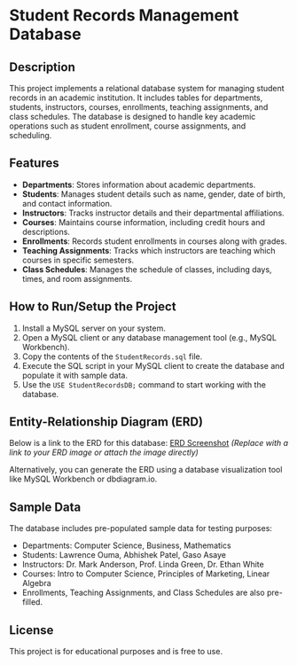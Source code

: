 # Student Records Management Database

## Description
This project implements a relational database system for managing student records in an academic institution. It includes tables for departments, students, instructors, courses, enrollments, teaching assignments, and class schedules. The database is designed to handle key academic operations such as student enrollment, course assignments, and scheduling.

## Features
- **Departments**: Stores information about academic departments.
- **Students**: Manages student details such as name, gender, date of birth, and contact information.
- **Instructors**: Tracks instructor details and their departmental affiliations.
- **Courses**: Maintains course information, including credit hours and descriptions.
- **Enrollments**: Records student enrollments in courses along with grades.
- **Teaching Assignments**: Tracks which instructors are teaching which courses in specific semesters.
- **Class Schedules**: Manages the schedule of classes, including days, times, and room assignments.

## How to Run/Setup the Project
1. Install a MySQL server on your system.
2. Open a MySQL client or any database management tool (e.g., MySQL Workbench).
3. Copy the contents of the `StudentRecords.sql` file.
4. Execute the SQL script in your MySQL client to create the database and populate it with sample data.
5. Use the `USE StudentRecordsDB;` command to start working with the database.

## Entity-Relationship Diagram (ERD)
Below is a link to the ERD for this database:
[ERD Screenshot](#) *(Replace with a link to your ERD image or attach the image directly)*

Alternatively, you can generate the ERD using a database visualization tool like MySQL Workbench or dbdiagram.io.

## Sample Data
The database includes pre-populated sample data for testing purposes:
- Departments: Computer Science, Business, Mathematics
- Students: Lawrence Ouma, Abhishek Patel, Gaso Asaye
- Instructors: Dr. Mark Anderson, Prof. Linda Green, Dr. Ethan White
- Courses: Intro to Computer Science, Principles of Marketing, Linear Algebra
- Enrollments, Teaching Assignments, and Class Schedules are also pre-filled.

## License
This project is for educational purposes and is free to use.